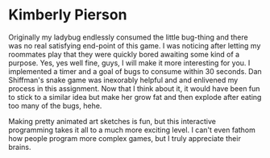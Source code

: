 # Kimberly Pierson

Originally my ladybug endlessly consumed the little bug-thing and there was no real satisfying end-point of this game. I was noticing after letting my roommates play that they were quickly bored awaiting some kind of a purpose. Yes, yes well fine, guys, I will make it more interesting for you. I implemented a timer and a goal of bugs to consume within 30 seconds. Dan Shiffman's snake game was inexorably helpful and and enlivened my process in this assignment. Now that I think about it, it would have been fun to stick to a similar idea but make her grow fat and then explode after eating too many of the bugs, hehe.

Making pretty animated art sketches is fun, but this interactive programming takes it all to a much more exciting level. I can't even fathom how people program more complex games, but I truly appreciate their brains.
